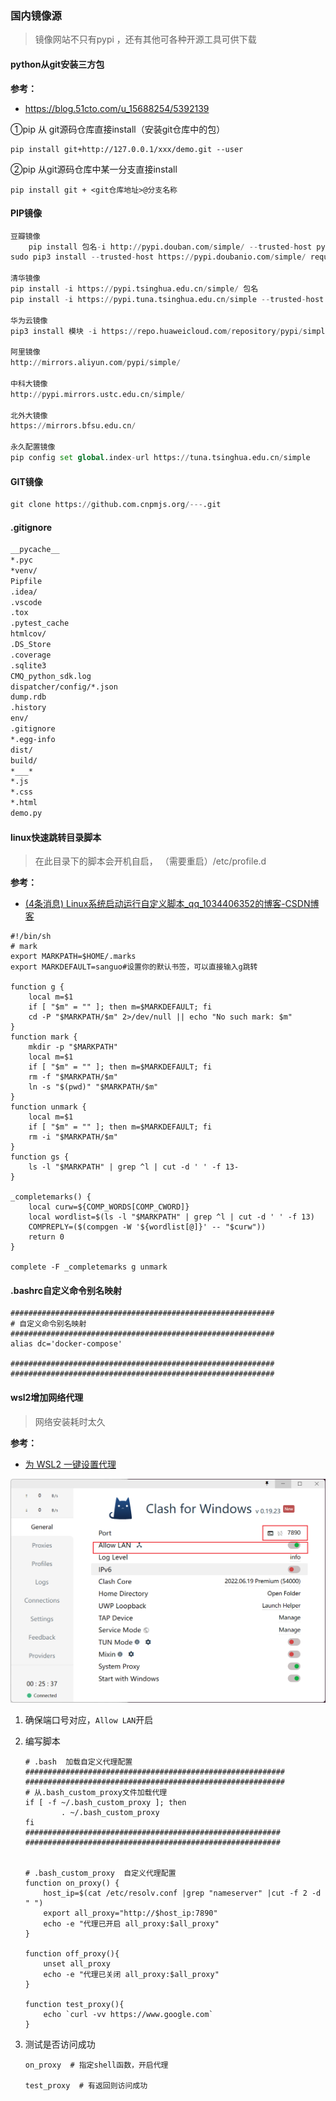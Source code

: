 ### 国内镜像源

> 镜像网站不只有pypi ，还有其他可各种开源工具可供下载

#### python从git安装三方包

**参考：**

- https://blog.51cto.com/u_15688254/5392139

①pip 从 git源码仓库直接install（安装git仓库中的包）

```shell
pip install git+http://127.0.0.1/xxx/demo.git --user
```

②pip 从git源码仓库中某一分支直接install

```shell
pip install git + <git仓库地址>@分支名称
```



#### PIP镜像

```python
豆瓣镜像
    pip install 包名-i http://pypi.douban.com/simple/ --trusted-host pypi.douban.com
sudo pip3 install --trusted-host https://pypi.doubanio.com/simple/ requests

清华镜像
pip install -i https://pypi.tsinghua.edu.cn/simple/ 包名
pip install -i https://pypi.tuna.tsinghua.edu.cn/simple --trusted-host pypi.tuna.tsinghua.edu.cn 模块名

华为云镜像
pip3 install 模块 -i https://repo.huaweicloud.com/repository/pypi/simple

阿里镜像
http://mirrors.aliyun.com/pypi/simple/

中科大镜像
http://pypi.mirrors.ustc.edu.cn/simple/

北外大镜像
https://mirrors.bfsu.edu.cn/

永久配置镜像
pip config set global.index-url https://tuna.tsinghua.edu.cn/simple
```

#### GIT镜像  

```python
git clone https://github.com.cnpmjs.org/---.git
```



#### .gitignore

```txt
__pycache__
*.pyc
*venv/
Pipfile
.idea/
.vscode
.tox
.pytest_cache
htmlcov/
.DS_Store
.coverage
.sqlite3
CMQ_python_sdk.log
dispatcher/config/*.json
dump.rdb
.history
env/
.gitignore
*.egg-info
dist/
build/
*___*
*.js
*.css
*.html
demo.py
```



#### linux快速跳转目录脚本

> 在此目录下的脚本会开机自启， （需要重启）/etc/profile.d

**参考：**

- [(4条消息) Linux系统启动运行自定义脚本_qq_1034406352的博客-CSDN博客](https://blog.csdn.net/qq_35180423/article/details/120702360) 

```shell
#!/bin/sh  
# mark
export MARKPATH=$HOME/.marks
export MARKDEFAULT=sanguo#设置你的默认书签，可以直接输入g跳转

function g {
    local m=$1
    if [ "$m" = "" ]; then m=$MARKDEFAULT; fi
    cd -P "$MARKPATH/$m" 2>/dev/null || echo "No such mark: $m"
}
function mark {
    mkdir -p "$MARKPATH"
    local m=$1
    if [ "$m" = "" ]; then m=$MARKDEFAULT; fi
    rm -f "$MARKPATH/$m"
    ln -s "$(pwd)" "$MARKPATH/$m"
}
function unmark {
    local m=$1
    if [ "$m" = "" ]; then m=$MARKDEFAULT; fi
    rm -i "$MARKPATH/$m"
}
function gs {
    ls -l "$MARKPATH" | grep ^l | cut -d ' ' -f 13-
}

_completemarks() {
    local curw=${COMP_WORDS[COMP_CWORD]}
    local wordlist=$(ls -l "$MARKPATH" | grep ^l | cut -d ' ' -f 13)
    COMPREPLY=($(compgen -W '${wordlist[@]}' -- "$curw"))
    return 0
}

complete -F _completemarks g unmark
```



#### .bashrc自定义命令别名映射

```shell
###########################################################
# 自定义命令别名映射
###########################################################
alias dc='docker-compose'

###########################################################
###########################################################
```



#### wsl2增加网络代理

> 网络安装耗时太久

**参考：**

- [为 WSL2 一键设置代理](https://zhuanlan.zhihu.com/p/153124468) 

<img src="../../resource/image-20230204174153977.png" alt="image-20230204174153977" style="zoom:50%;" />

1. 确保端口号对应，`Allow LAN`开启

2. 编写脚本

   ```shell
   # .bash  加载自定义代理配置
   ##########################################################
   ##########################################################
   # 从.bash_custom_proxy文件加载代理
   if [ -f ~/.bash_custom_proxy ]; then
           . ~/.bash_custom_proxy
   fi
   #########################################################
   #########################################################
   
   
   # .bash_custom_proxy  自定义代理配置
   function on_proxy() {
       host_ip=$(cat /etc/resolv.conf |grep "nameserver" |cut -f 2 -d " ")
       export all_proxy="http://$host_ip:7890"
       echo -e "代理已开启 all_proxy:$all_proxy"
   }
   
   function off_proxy(){
       unset all_proxy
       echo -e "代理已关闭 all_proxy:$all_proxy"
   }
   
   function test_proxy(){
       echo `curl -vv https://www.google.com`
   }
   ```

3. 测试是否访问成功

   ```shell
   on_proxy  # 指定shell函数，开启代理
   
   test_proxy  # 有返回则访问成功
   ```

   

